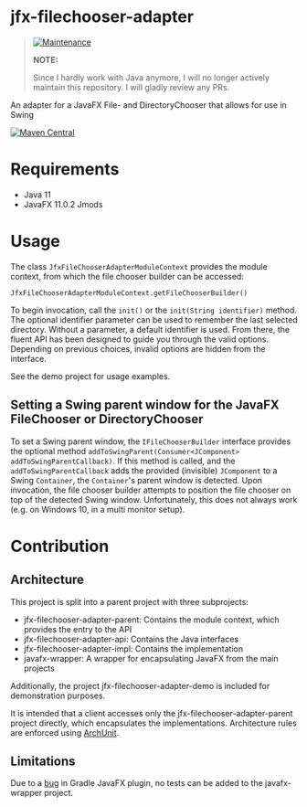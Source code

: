 # jfx-filechooser-adapter

> [![Maintenance](https://img.shields.io/badge/Maintained%3F-no-red.svg)](https://bitbucket.org/lbesson/ansi-colors)
> 
> __NOTE:__
>
> Since I hardly work with Java anymore, I will no longer actively maintain this repository.
> I will gladly review any PRs.

An adapter for a JavaFX File- and DirectoryChooser that allows for use in Swing

[![Maven Central](https://img.shields.io/maven-central/v/com.github.mrcjkb/jfx-filechooser-adapter.svg?label=Maven%20Central)](https://search.maven.org/search?q=g:%22com.github.mrcjkb%22%20AND%20a:%22jfx-filechooser-adapter%22)

# Requirements

- Java 11
- JavaFX 11.0.2 Jmods

# Usage

The class `JfxFileChooserAdapterModuleContext` provides the module context, from which the file chooser builder can be accessed:

```
JfxFileChooserAdapterModuleContext.getFileChooserBuilder()
```


To begin invocation, call the `init()` or the `init(String identifier)` method. The optional identifier parameter can be used to remember the last selected directory. Without a parameter, a default identifier is used.
From there, the fluent API has been designed to guide you through the valid options. Depending on previous choices, invalid options are hidden from the interface.

See the demo project for usage examples.


## Setting a Swing parent window for the JavaFX FileChooser or DirectoryChooser

To set a Swing parent window, the `IFileChooserBuilder` interface provides the optional method `addToSwingParent(Consumer<JComponent> addToSwingParentCallback)`. If this method is called, and the `addToSwingParentCallback` adds the provided (invisible) `JComponent` to a Swing `Container`, the `Container`'s parent window is detected. Upon invocation, the file chooser builder attempts to position the file chooser on top of the detected Swing window. Unfortunately, this does not always work (e.g. on Windows 10, in a multi monitor setup).


# Contribution

## Architecture
This project is split into a parent project with three subprojects:

- jfx-filechooser-adapter-parent: Contains the module context, which provides the entry to the API
- jfx-filechooser-adapter-api: Contains the Java interfaces
- jfx-filechooser-adapter-impl: Contains the implementation
- javafx-wrapper: A wrapper for encapsulating JavaFX from the main projects

Additionally, the project jfx-filechooser-adapter-demo is included for demonstration purposes.

It is intended that a client accesses only the jfx-filechooser-adapter-parent project directly, which encapsulates the implementations.
Architecture rules are enforced using [ArchUnit](https://www.archunit.org/).

## Limitations
Due to a [bug](https://github.com/openjfx/javafx-gradle-plugin/issues/94) in Gradle JavaFX plugin, no tests can be added to the javafx-wrapper project.
